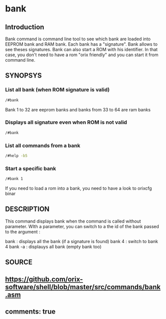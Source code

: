 # bank

## Introduction

Bank command is command line tool to see which bank are loaded into EEPROM bank and RAM bank. Each bank has a
"signature". Bank allows to see theses signatures.
Bank can also start a ROM with his identifier. In that case, you don't need to have a rom "orix friendly" and you can start it
from command line.

## SYNOPSYS

### List all bank (when ROM signature is valid)

```bash
/#bank
```

Bank 1 to 32 are eeprom banks and banks from 33 to 64 are ram banks

### Displays all signature even when ROM is not valid

```bash
/#bank
```

### List all commands from a bank

```bash
/#help -b5
```

### Start a specific bank

```bash
/#bank 1
```

If you need to load a rom into a bank, you need to have a look to orixcfg binar

## DESCRIPTION

This command displays bank when the command is called without parameter. WIth a parameter, you can switch to a the id of the bank passed to the argument :

bank : displays all the bank (if a signature is found)
bank 4 : switch to bank 4
bank -a : displauys all bank (empty bank too)

## SOURCE

https://github.com/orix-software/shell/blob/master/src/commands/bank.asm
---
comments: true
---

